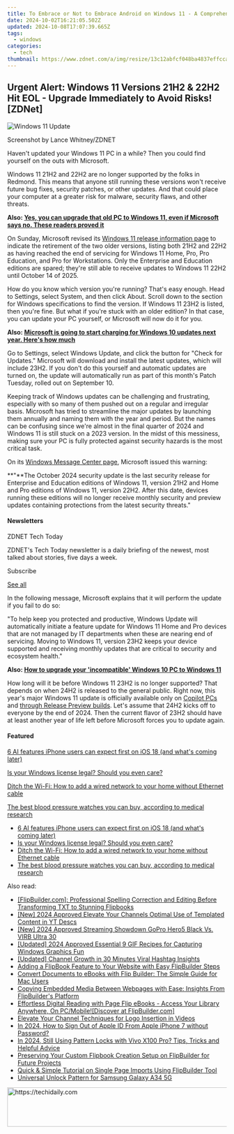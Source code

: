 ```yaml
---
title: To Embrace or Not to Embrace Android on Windows 11 - A Comprehensive Guide by ZDNet
date: 2024-10-02T16:21:05.502Z
updated: 2024-10-08T17:07:39.665Z
tags:
  - windows
categories:
  - tech
thumbnail: https://www.zdnet.com/a/img/resize/13c12abfcf048ba4837effcca6892cd6096816e1/2022/02/23/b0424593-b40e-4edc-8cba-e039d6556d07/amazon-appstore-selection.jpg?width=278&height=156&fit=crop&auto=webp
---
```


## Urgent Alert: Windows 11 Versions 21H2 & 22H2 Hit EOL - Upgrade Immediately to Avoid Risks![ZDNet]

![Windows 11 Update](https://www.zdnet.com/a/img/resize/a3d7f6204a4a80c657ff5a478fcd7dde3d2564e1/2024/09/11/b679a3e9-5816-4292-8618-8cad24cce468/figure-top-update-your-windows-11-pc-to-version-23h2-or-else.jpg?auto=webp&width=1280)

Screenshot by Lance Whitney/ZDNET

Haven't updated your Windows 11 PC in a while? Then you could find yourself on the outs with Microsoft. 

Windows 11 21H2 and 22H2 are no longer supported by the folks in Redmond. This means that anyone still running these versions won't receive future bug fixes, security patches, or other updates. And that could place your computer at a greater risk for malware, security flaws, and other threats.

**Also: [Yes, you can upgrade that old PC to Windows 11, even if Microsoft says no. These readers proved it](https://www.zdnet.com/article/yes-you-can-upgrade-that-old-pc-to-windows-11-even-if-microsoft-says-no-these-readers-proved-it/)**

On Sunday, Microsoft revised its [Windows 11 release information page](https://learn.microsoft.com/en-us/windows/release-health/windows11-release-information) to indicate the retirement of the two older versions, listing both 21H2 and 22H2 as having reached the end of servicing for Windows 11 Home, Pro, Pro Education, and Pro for Workstations. Only the Enterprise and Education editions are spared; they're still able to receive updates to Windows 11 22H2 until October 14 of 2025.

How do you know which version you're running? That's easy enough. Head to Settings, select System, and then click About. Scroll down to the section for Windows specifications to find the version. If Windows 11 23H2 is listed, then you're fine. But what if you're stuck with an older edition? In that case, you can update your PC yourself, or Microsoft will now do it for you.

**Also: [Microsoft is going to start charging for Windows 10 updates next year. Here's how much](https://www.zdnet.com/article/microsoft-is-going-to-start-charging-for-windows-10-updates-next-year-heres-how-much/)**

Go to Settings, select Windows Update, and click the button for "Check for Updates." Microsoft will download and install the latest updates, which will include 23H2\. If you don't do this yourself and automatic updates are turned on, the update will automatically run as part of this month's Patch Tuesday, rolled out on September 10.

Keeping track of Windows updates can be challenging and frustrating, especially with so many of them pushed out on a regular and irregular basis. Microsoft has tried to streamline the major updates by launching them annually and naming them with the year and period. But the names can be confusing since we're almost in the final quarter of 2024 and Windows 11 is still stuck on a 2023 version. In the midst of this messiness, making sure your PC is fully protected against security hazards is the most critical task.

On its [Windows Message Center page](https://learn.microsoft.com/en-us/windows/release-health/windows-message-center), Microsoft issued this warning:

**"**The October 2024 security update is the last security release for Enterprise and Education editions of Windows 11, version 21H2 and Home and Pro editions of Windows 11, version 22H2\. After this date, devices running these editions will no longer receive monthly security and preview updates containing protections from the latest security threats."

#### Newsletters

ZDNET Tech Today

ZDNET's Tech Today newsletter is a daily briefing of the newest, most talked about stories, five days a week.

 Subscribe

[See all](https://www.zdnet.com/newsletters/)

In the following message, Microsoft explains that it will perform the update if you fail to do so:

"To help keep you protected and productive, Windows Update will automatically initiate a feature update for Windows 11 Home and Pro devices that are not managed by IT departments when these are nearing end of servicing. Moving to Windows 11, version 23H2 keeps your device supported and receiving monthly updates that are critical to security and ecosystem health."

**Also: [How to upgrade your 'incompatible' Windows 10 PC to Windows 11](https://www.zdnet.com/article/how-to-upgrade-your-incompatible-windows-10-pc-to-windows-11/)**

How long will it be before Windows 11 23H2 is no longer supported? That depends on when 24H2 is released to the general public. Right now, this year's major Windows 11 update is officially available only on [Copilot PCs](https://support.microsoft.com/en-us/topic/kb5043950-windows-11-version-24h2-support-2fd719b6-8c26-469f-99fe-832eb1b702d7) and [through Release Preview builds](https://blogs.windows.com/windows-insider/2024/05/22/releasing-windows-11-version-24h2-to-the-release-preview-channel/). Let's assume that 24H2 kicks off to everyone by the end of 2024\. Then the current flavor of 23H2 should have at least another year of life left before Microsoft forces you to update again.

#### Featured

[6 AI features iPhone users can expect first on iOS 18 (and what's coming later)](https://www.zdnet.com/article/6-ai-features-iphone-users-can-expect-first-on-ios-18-and-whats-coming-later/ "6 AI features iPhone users can expect first on iOS 18 (and what's coming later)")

[Is your Windows license legal? Should you even care?](https://www.zdnet.com/article/is-your-windows-license-legal-should-you-even-care/ "Is your Windows license legal? Should you even care?")

[Ditch the Wi-Fi: How to add a wired network to your home without Ethernet cable](https://www.zdnet.com/article/ditch-the-wi-fi-how-to-add-a-wired-network-to-your-home-without-ethernet-cable/ "Ditch the Wi-Fi: How to add a wired network to your home without Ethernet cable")

[The best blood pressure watches you can buy, according to medical research](https://www.zdnet.com/article/best-blood-pressure-watch/ "The best blood pressure watches you can buy, according to medical research")

* [6 AI features iPhone users can expect first on iOS 18 (and what's coming later)](https://www.zdnet.com/article/6-ai-features-iphone-users-can-expect-first-on-ios-18-and-whats-coming-later/ "6 AI features iPhone users can expect first on iOS 18 (and what's coming later)")
* [Is your Windows license legal? Should you even care?](https://www.zdnet.com/article/is-your-windows-license-legal-should-you-even-care/ "Is your Windows license legal? Should you even care?")
* [Ditch the Wi-Fi: How to add a wired network to your home without Ethernet cable](https://www.zdnet.com/article/ditch-the-wi-fi-how-to-add-a-wired-network-to-your-home-without-ethernet-cable/ "Ditch the Wi-Fi: How to add a wired network to your home without Ethernet cable")
* [The best blood pressure watches you can buy, according to medical research](https://www.zdnet.com/article/best-blood-pressure-watch/ "The best blood pressure watches you can buy, according to medical research")

<ins class="adsbygoogle"
     style="display:block"
     data-ad-format="autorelaxed"
     data-ad-client="ca-pub-7571918770474297"
     data-ad-slot="1223367746"></ins>

<ins class="adsbygoogle"
     style="display:block"
     data-ad-client="ca-pub-7571918770474297"
     data-ad-slot="8358498916"
     data-ad-format="auto"
     data-full-width-responsive="true"></ins>

<span class="atpl-alsoreadstyle">Also read:</span>
<div><ul>
<li><a href="https://win-info.techidaily.com/flipbuildercom-professional-spelling-correction-and-editing-before-transforming-txt-to-stunning-flipbooks/"><u>[FlipBuilder.com]: Professional Spelling Correction and Editing Before Transforming TXT to Stunning Flipbooks</u></a></li>
<li><a href="https://youtube-zero.techidaily.com/024-approved-elevate-your-channels-optimal-use-of-templated-content-in-yt-descs/"><u>[New] 2024 Approved Elevate Your Channels Optimal Use of Templated Content in YT Descs</u></a></li>
<li><a href="https://vp-tips.techidaily.com/new-2024-approved-streaming-showdown-gopro-hero5-black-vs-virb-ultra-30/"><u>[New] 2024 Approved Streaming Showdown GoPro Hero5 Black Vs. VIRB Ultra 30</u></a></li>
<li><a href="https://digital-screen-recording.techidaily.com/updated-2024-approved-essential-9-gif-recipes-for-capturing-windows-graphics-fun/"><u>[Updated] 2024 Approved Essential 9 GIF Recipes for Capturing Windows Graphics Fun</u></a></li>
<li><a href="https://youtube-web.techidaily.com/ed-channel-growth-in-30-minutes-viral-hashtag-insights/"><u>[Updated] Channel Growth in 30 Minutes Viral Hashtag Insights</u></a></li>
<li><a href="https://win-info.techidaily.com/adding-a-flipbook-feature-to-your-website-with-easy-flipbuilder-steps/"><u>Adding a FlipBook Feature to Your Website with Easy FlipBuilder Steps</u></a></li>
<li><a href="https://win-info.techidaily.com/convert-documents-to-ebooks-with-flip-builder-the-simple-guide-for-mac-users/"><u>Convert Documents to eBooks with Flip Builder: The Simple Guide for Mac Users</u></a></li>
<li><a href="https://win-info.techidaily.com/copying-embedded-media-between-webpages-with-ease-insights-from-flipbuilders-platform/"><u>Copying Embedded Media Between Webpages with Ease: Insights From FlipBuilder's Platform</u></a></li>
<li><a href="https://win-info.techidaily.com/effortless-digital-reading-with-page-flip-ebooks-access-your-library-anywhere-on-pcmobilediscover-at-flipbuildercom/"><u>Effortless Digital Reading with Page Flip eBooks - Access Your Library Anywhere, On PC/Mobile![Discover at FlipBuilder.com]</u></a></li>
<li><a href="https://youtube-videos.techidaily.com/elevate-your-channel-techniques-for-logo-insertion-in-videos/"><u>Elevate Your Channel Techniques for Logo Insertion in Videos</u></a></li>
<li><a href="https://apple-account.techidaily.com/in-2024-how-to-sign-out-of-apple-id-from-apple-iphone-7-without-password-by-drfone-ios/"><u>In 2024, How to Sign Out of Apple ID From Apple iPhone 7 without Password?</u></a></li>
<li><a href="https://android-unlock.techidaily.com/in-2024-still-using-pattern-locks-with-vivo-x100-pro-tips-tricks-and-helpful-advice-by-drfone-android/"><u>In 2024, Still Using Pattern Locks with Vivo X100 Pro? Tips, Tricks and Helpful Advice</u></a></li>
<li><a href="https://win-info.techidaily.com/preserving-your-custom-flipbook-creation-setup-on-flipbuilder-for-future-projects/"><u>Preserving Your Custom Flipbook Creation Setup on FlipBuilder for Future Projects</u></a></li>
<li><a href="https://win-info.techidaily.com/quick-and-simple-tutorial-on-single-page-imports-using-flipbuilder-tool/"><u>Quick & Simple Tutorial on Single Page Imports Using FlipBuilder Tool</u></a></li>
<li><a href="https://android-unlock.techidaily.com/universal-unlock-pattern-for-samsung-galaxy-a34-5g-by-drfone-android/"><u>Universal Unlock Pattern for Samsung Galaxy A34 5G</u></a></li>
</ul></div>

<!-- affiliate ads begin -->
<a href="https://appsumo.8odi.net/c/5597632/2130885/7443" target="_top" id="2130885">
  <img src="//a.impactradius-go.com/display-ad/7443-2130885" border="0" alt="https://techidaily.com" width="600" height="90"/>
</a>
<img height="0" width="0" src="https://appsumo.8odi.net/i/5597632/2130885/7443" style="position:absolute;visibility:hidden;" border="0" />
<!-- affiliate ads end -->

